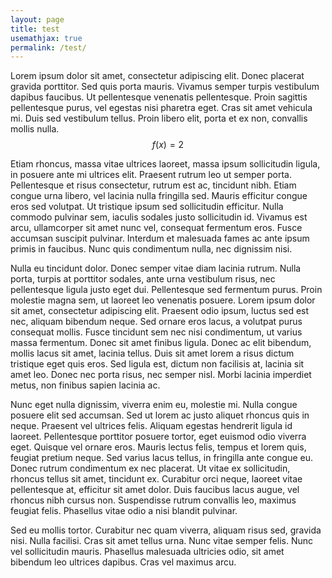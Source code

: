 ```yaml
---
layout: page
title: test
usemathjax: true
permalink: /test/
---
```


Lorem ipsum dolor sit amet, consectetur adipiscing elit. Donec placerat gravida porttitor. Sed quis porta mauris. Vivamus semper turpis vestibulum dapibus faucibus. Ut pellentesque venenatis pellentesque. Proin sagittis pellentesque purus, vel egestas nisi pharetra eget. Cras sit amet vehicula mi. Duis sed vestibulum tellus. Proin libero elit, porta et ex non, convallis mollis nulla. $$f(x)=2$$

Etiam rhoncus, massa vitae ultrices laoreet, massa ipsum sollicitudin ligula, in posuere ante mi ultrices elit. Praesent rutrum leo ut semper porta. Pellentesque et risus consectetur, rutrum est ac, tincidunt nibh. Etiam congue urna libero, vel lacinia nulla fringilla sed. Mauris efficitur congue eros sed volutpat. Ut tristique ipsum sed sollicitudin efficitur. Nulla commodo pulvinar sem, iaculis sodales justo sollicitudin id. Vivamus est arcu, ullamcorper sit amet nunc vel, consequat fermentum eros. Fusce accumsan suscipit pulvinar. Interdum et malesuada fames ac ante ipsum primis in faucibus. Nunc quis condimentum nulla, nec dignissim nisi.

Nulla eu tincidunt dolor. Donec semper vitae diam lacinia rutrum. Nulla porta, turpis at porttitor sodales, ante urna vestibulum risus, nec pellentesque ligula justo eget dui. Pellentesque sed fermentum purus. Proin molestie magna sem, ut laoreet leo venenatis posuere. Lorem ipsum dolor sit amet, consectetur adipiscing elit. Praesent odio ipsum, luctus sed est nec, aliquam bibendum neque. Sed ornare eros lacus, a volutpat purus consequat mollis. Fusce tincidunt sem nec nisi condimentum, ut varius massa fermentum. Donec sit amet finibus ligula. Donec ac elit bibendum, mollis lacus sit amet, lacinia tellus. Duis sit amet lorem a risus dictum tristique eget quis eros. Sed ligula est, dictum non facilisis at, lacinia sit amet leo. Donec nec porta risus, nec semper nisl. Morbi lacinia imperdiet metus, non finibus sapien lacinia ac.

Nunc eget nulla dignissim, viverra enim eu, molestie mi. Nulla congue posuere elit sed accumsan. Sed ut lorem ac justo aliquet rhoncus quis in neque. Praesent vel ultrices felis. Aliquam egestas hendrerit ligula id laoreet. Pellentesque porttitor posuere tortor, eget euismod odio viverra eget. Quisque vel ornare eros. Mauris lectus felis, tempus et lorem quis, feugiat pretium neque. Sed varius lacus tellus, in fringilla ante congue eu. Donec rutrum condimentum ex nec placerat. Ut vitae ex sollicitudin, rhoncus tellus sit amet, tincidunt ex. Curabitur orci neque, laoreet vitae pellentesque at, efficitur sit amet dolor. Duis faucibus lacus augue, vel rhoncus nibh cursus non. Suspendisse rutrum convallis leo, maximus feugiat felis. Phasellus vitae odio a nisi blandit pulvinar.

Sed eu mollis tortor. Curabitur nec quam viverra, aliquam risus sed, gravida nisi. Nulla facilisi. Cras sit amet tellus urna. Nunc vitae semper felis. Nunc vel sollicitudin mauris. Phasellus malesuada ultricies odio, sit amet bibendum leo ultrices dapibus. Cras vel maximus arcu.